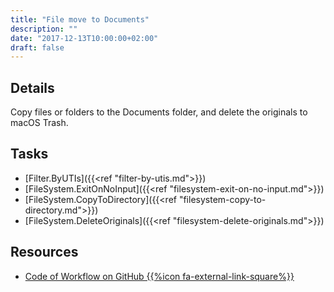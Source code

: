```yaml
---
title: "File move to Documents"
description: ""
date: "2017-12-13T10:00:00+02:00"
draft: false
---
```


## Details

Copy files or folders to the Documents folder, and delete the originals to macOS Trash.

## Tasks

- [Filter.ByUTIs]({{<ref "filter-by-utis.md">}})
- [FileSystem.ExitOnNoInput]({{<ref "filesystem-exit-on-no-input.md">}})
- [FileSystem.CopyToDirectory]({{<ref "filesystem-copy-to-directory.md">}})
- [FileSystem.DeleteOriginals]({{<ref "filesystem-delete-originals.md">}})


## Resources

- <a href="https://github.com/geberl/droppy-workspace/blob/master/Workflows/file_move_to_documents.json" target="_blank">Code of Workflow on GitHub {{%icon fa-external-link-square%}}</a>
